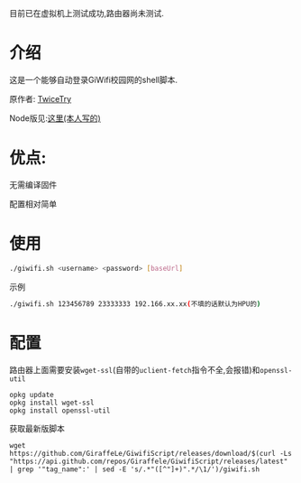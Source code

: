 目前已在虚拟机上测试成功,路由器尚未测试.

# 介绍

这是一个能够自动登录GiWifi校园网的shell脚本.


原作者: [TwiceTry](https://github.com/TwiceTry)

Node版见:[这里(本人写的)](https://github.com/GiraffeLe/Auto-Giwifi)


# 优点:

无需编译固件

配置相对简单

# 使用

```bash
./giwifi.sh <username> <password> [baseUrl]
```
示例
```bash
./giwifi.sh 123456789 23333333 192.166.xx.xx(不填的话默认为HPU的)
```

# 配置

路由器上面需要安装`wget-ssl`(自带的`uclient-fetch`指令不全,会报错)和`openssl-util`
```
opkg update
opkg install wget-ssl
opkg install openssl-util
```

获取最新版脚本
```
wget https://github.com/GiraffeLe/GiwifiScript/releases/download/$(curl -Ls "https://api.github.com/repos/Giraffele/GiwifiScript/releases/latest" | grep '"tag_name":' | sed -E 's/.*"([^"]+)".*/\1/')/giwifi.sh
```



